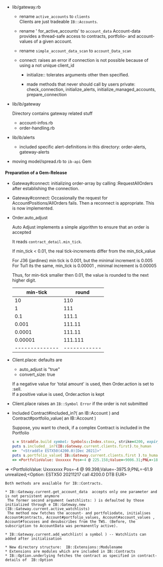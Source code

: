 
* lib/gateway.rb
	* rename `active_accounts` to `clients`  
	  Clients are just tradeable `IB::Accounts`.  
 
  * rename ' for_active_accounts' to `account_data`
		Account-data provides a thread-safe access to contracts, portfolio- and account-values of a given account.

  * rename `simple_account_data_scan`  to `account_Data_scan`

  * connect: raises an error if connection is not possible because of using a not unique client_id

	* initialize::  tolerates arguments other then specified. 

	* made methods that never should call by users private:  
	  check_connection, initialize_alerts, initialize_managed_accounts, prepare_connection 
 
* lib/ib/gateway   
  
  Directory contains gateway related stuff

	* account-infos.rb
	* order-handling.rb

* lib/ib/alerts
   
	* included specific alert-definitions in this directory:
	  order-alerts, gateway-alerts

* moving model/spread.rb to `ib-api`  Gem

#### Preparation of a Gem-Release 

* Gateway#connect: initializing order-array by calling :RequestAllOrders after establishing the connection.

* Gateway#connect: Occasionally the request for AccountPositions/AllOrders fails. Then a reconnect is
                   appropriate. This is now implemented.

* Order.auto_adjust

     Auto Adjust implements a simple algorithm to ensure that an order is accepted
    
     It reads `contract_detail.min_tick`. 
    
     If min_tick < 0.01, the real tick-increments differ from the min_tick_value
    
     For J36 (jardines) min tick is 0.001, but the minimal increment is 0.005
     For Tui1 its the same, min_tick is 0.00001 , minimal increment is 0.00005
    
     Thus, for min-tick smaller then 0.01, the value is rounded to the next higher digit.
     
     | min-tick     |  round     |
     |--------------|------------|
     |   10         |   110      |
     |    1         |   111      |
     |    0.1       |   111.1    |
     |    0.001     |   111.11   |
     |    0.0001    |   111.11   |
     |    0.00001   |   111.111  |
     |--------------|------------|

* Client.place:   defaults are 
  *   auto_adjust is "true" 
  *   convert_size: true

  If a negative value for 'total amount' is used, then Order.action is set to :sell.   
  If a positive value is used, Order.action is kept 

* Client.place raises an `IB::Symbol Error` if the order is not submitted 

* Included Contract#included_in?( an IB::Account ) and Contract#portfolio_value( an IB::Account )

  Suppose, you want to check, if a complex Contract is included in the Portfolio

  ```ruby
  s = Straddle.build symbol: Symbols::Index.stoxx, strike=4200, expiry: 20211217
  puts s.included__in?(IB::Gateway.current.clients.first).to_human
  =>  "<Straddle ESTX50(4200.0)[Dec 2021]>" 
  puts s.portfolio_value( IB::Gateway.current.clients.first ).to_human
  => <PortfolioValue: Uxxxxxx Pos=-4 @ 225.158;Value=-9006.31;PNL=-1812.31 unrealized;<Option: ESTX50 20211217 put 4200.0 DTB EUR>
 => <PortfolioValue: Uxxxxxxx Pos=-4 @ 99.398;Value=-3975.9;PNL=-61.9 unrealized;<Option: ESTX50 20211217 call 4200.0 DTB EUR>

  ```
  Both methods are available for IB::Contracts.

* IB::Gateway.current.get_account_data  accepts only one parameter and is not persistent anymore
   The former second argument (watchlists: ) is defaulted by those initialized through e IB::Gateway.new  (IB::Gateway.current.active_watchlists)  
   The method now fetches the account- and portfoliodate, initialises Account#contracts, Account#portfolio_values, Account#account_values , Account#focusses and desubscribes from the TWS. (Before, the subscription to AccountData was permanently active).

* IB::Gateway.current.add_watchlist( a symbol ) -- Watchlists can added after initialisation

* New directory structure:  IB::Extensions::Modulename
* Extensions are modules which are included in IB::Contracts
* IB::Option.underlying fetches the contract as specified in contract-details of  IB::Option
